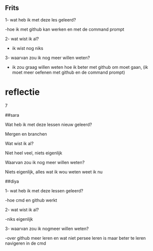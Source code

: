 

## Frits

1- wat heb ik met deze les geleerd? 

-hoe ik met github kan werken en met de command prompt



2- wat wist ik al?
- ik wist nog niks



3- waarvan zou ik nog meer willen weten?
- ik zou graag willen weten hoe ik beter met github om moet gaan, (ik moet meer oefenen met github en de command prompt)


# reflectie
7

##sara

Wat heb ik met deze lessen nieuw geleerd?

Mergen en branchen

Wat wist ik al?

Niet heel veel, niets eigenlijk

Waarvan zou ik nog meer willen weten?

Niets eigenlijk, alles wat ik wou weten weet ik nu 


##diya

1- wat heb ik met deze lessen geleerd?

-hoe cmd en github werkt

2- wat wist ik al?

-niks eigenlijk

3- waarvan zou ik nogmeer willen weten?

-over github meer leren en wat niet persee leren is maar beter te leren navigeren in de cmd

